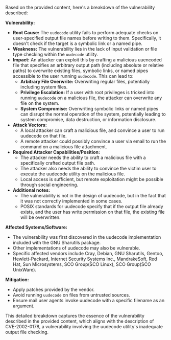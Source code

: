 Based on the provided content, here's a breakdown of the vulnerability described:

**Vulnerability:**

*   **Root Cause:** The `uudecode` utility fails to perform adequate checks on user-specified output file names before writing to them. Specifically, it doesn't check if the target is a symbolic link or a named pipe.
*   **Weakness:**  The vulnerability lies in the lack of input validation or file type checking within the `uudecode` utility.
*   **Impact:** An attacker can exploit this by crafting a malicious uuencoded file that specifies an arbitrary output path (including absolute or relative paths) to overwrite existing files, symbolic links, or named pipes accessible to the user running `uudecode`. This can lead to:
    *   **Arbitrary File Overwrite:** Overwriting regular files, potentially including system files.
    *   **Privilege Escalation:** If a user with root privileges is tricked into running `uudecode` on a malicious file, the attacker can overwrite any file on the system.
    *  **System Compromise:** Overwriting symbolic links or named pipes can disrupt the normal operation of the system, potentially leading to system compromise, data destruction, or information disclosure.
*  **Attack Vectors:**
    *   A local attacker can craft a malicious file, and convince a user to run uudecode on that file.
    *   A remote attacker could possibly convince a user via email to run the command on a malicious file attachment.
*   **Required Attacker Capabilities/Position:**
    *  The attacker needs the ability to craft a malicious file with a specifically crafted output file path.
    *  The attacker also needs the ability to convince the victim user to execute the uudecode utility on the malicious file.
    *   Local access is sufficient, but remote exploitation might be possible through social engineering.
* **Additional notes:**
    *  The vulnerability is not in the design of uudecode, but in the fact that it was not correctly implemented in some cases.
    *  POSIX standards for uudecode specify that if the output file already exists, and the user has write permission on that file, the existing file will be overwritten.

**Affected Systems/Software:**

*   The vulnerability was first discovered in the uudecode implementation included with the GNU Sharutils package.
*   Other implementations of uudecode may also be vulnerable.
*   Specific affected vendors include Cray, Debian, GNU Sharutils, Gentoo, Hewlett-Packard, Internet Security Systems Inc., MandrakeSoft, Red Hat, Sun Microsystems, SCO Group(SCO Linux), SCO Group(SCO UnixWare).

**Mitigation:**

*   Apply patches provided by the vendor.
*   Avoid running `uudecode` on files from untrusted sources.
*   Ensure mail user agents invoke uudecode with a specific filename as an argument.

This detailed breakdown captures the essence of the vulnerability described in the provided content, which aligns with the description of CVE-2002-0178, a vulnerability involving the uudecode utility's inadequate output file checking.